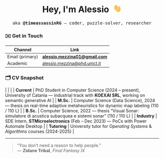 <!-- Profile README – take it, fork it, tweak it, enjoy! -->

<h1 align="center">Hey, I'm Alessio &nbsp;<img src="https://raw.githubusercontent.com/ABSphreak/ABSphreak/master/gifs/Hi.gif" width="28"></h1>
<p align="center">
  <samp>aka <strong>@timeassassinRG</strong> — coder, puzzle-solver, researcher</samp>
</p>

### ✉️ Get in Touch
| Channel | Link |
| ------- | ---- |
| Email (primary) | **alessio.mezzina01@gmail.com** |
| Academic | alessio.mezzina@phd.unict.it |

### 🗂 CV Snapshot
| | |
| **Current** | PhD Student in Computer Science (2024 – present), University of Catania — industrial track with **KOEXAI SRL**, working on semantic generative AI |
| **M.Sc.** | Computer Science (Data Science), 2024 — thesis on real-time adaptive metaheuristics for dynamic map labeling (110 / 110 L) |
| **B.Sc.** | Computer Science, 2022 — thesis “Visual Sonar: simulatore di acustica subacquea e sistemi sonar” (110 / 110 L) |
| **Industry** | SDE Intern, **STMicroelectronics** (Feb – Dec 2023) — PoCs with Power Automate Desktop |
| **Tutoring** | University tutor for *Operating Systems* & *Algorithms* courses (2024-2025) |

---
> “You don’t need a reason to help people.”  
> — **Zidane Tribal**, *Final Fantasy IX*
